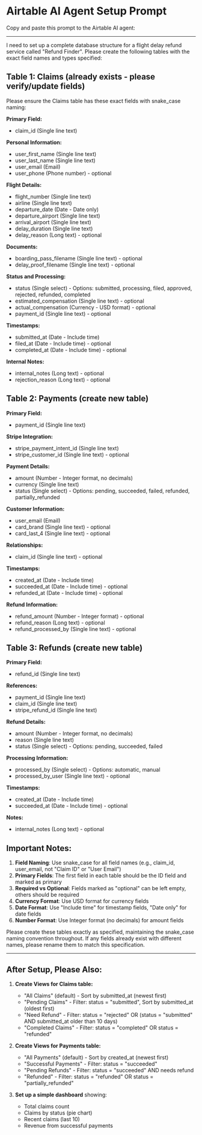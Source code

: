 # Airtable AI Agent Setup Prompt

Copy and paste this prompt to the Airtable AI agent:

---

I need to set up a complete database structure for a flight delay refund service called "Refund Finder". Please create the following tables with the exact field names and types specified:

## Table 1: Claims (already exists - please verify/update fields)

Please ensure the Claims table has these exact fields with snake_case naming:

**Primary Field:**
- claim_id (Single line text)

**Personal Information:**
- user_first_name (Single line text)
- user_last_name (Single line text) 
- user_email (Email)
- user_phone (Phone number) - optional

**Flight Details:**
- flight_number (Single line text)
- airline (Single line text)
- departure_date (Date - Date only)
- departure_airport (Single line text)
- arrival_airport (Single line text)
- delay_duration (Single line text)
- delay_reason (Long text) - optional

**Documents:**
- boarding_pass_filename (Single line text) - optional
- delay_proof_filename (Single line text) - optional

**Status and Processing:**
- status (Single select) - Options: submitted, processing, filed, approved, rejected, refunded, completed
- estimated_compensation (Single line text) - optional
- actual_compensation (Currency - USD format) - optional
- payment_id (Single line text) - optional

**Timestamps:**
- submitted_at (Date - Include time)
- filed_at (Date - Include time) - optional
- completed_at (Date - Include time) - optional

**Internal Notes:**
- internal_notes (Long text) - optional
- rejection_reason (Long text) - optional

## Table 2: Payments (create new table)

**Primary Field:**
- payment_id (Single line text)

**Stripe Integration:**
- stripe_payment_intent_id (Single line text)
- stripe_customer_id (Single line text) - optional

**Payment Details:**
- amount (Number - Integer format, no decimals)
- currency (Single line text)
- status (Single select) - Options: pending, succeeded, failed, refunded, partially_refunded

**Customer Information:**
- user_email (Email)
- card_brand (Single line text) - optional
- card_last_4 (Single line text) - optional

**Relationships:**
- claim_id (Single line text) - optional

**Timestamps:**
- created_at (Date - Include time)
- succeeded_at (Date - Include time) - optional
- refunded_at (Date - Include time) - optional

**Refund Information:**
- refund_amount (Number - Integer format) - optional
- refund_reason (Long text) - optional
- refund_processed_by (Single line text) - optional

## Table 3: Refunds (create new table)

**Primary Field:**
- refund_id (Single line text)

**References:**
- payment_id (Single line text)
- claim_id (Single line text)
- stripe_refund_id (Single line text)

**Refund Details:**
- amount (Number - Integer format, no decimals)
- reason (Single line text)
- status (Single select) - Options: pending, succeeded, failed

**Processing Information:**
- processed_by (Single select) - Options: automatic, manual
- processed_by_user (Single line text) - optional

**Timestamps:**
- created_at (Date - Include time)
- succeeded_at (Date - Include time) - optional

**Notes:**
- internal_notes (Long text) - optional

## Important Notes:

1. **Field Naming**: Use snake_case for all field names (e.g., claim_id, user_email, not "Claim ID" or "User Email")
2. **Primary Fields**: The first field in each table should be the ID field and marked as primary
3. **Required vs Optional**: Fields marked as "optional" can be left empty, others should be required
4. **Currency Format**: Use USD format for currency fields
5. **Date Format**: Use "Include time" for timestamp fields, "Date only" for date fields
6. **Number Format**: Use Integer format (no decimals) for amount fields

Please create these tables exactly as specified, maintaining the snake_case naming convention throughout. If any fields already exist with different names, please rename them to match this specification.

---

## After Setup, Please Also:

1. **Create Views for Claims table:**
   - "All Claims" (default) - Sort by submitted_at (newest first)
   - "Pending Claims" - Filter: status = "submitted", Sort by submitted_at (oldest first)
   - "Need Refund" - Filter: status = "rejected" OR (status = "submitted" AND submitted_at older than 10 days)
   - "Completed Claims" - Filter: status = "completed" OR status = "refunded"

2. **Create Views for Payments table:**
   - "All Payments" (default) - Sort by created_at (newest first)
   - "Successful Payments" - Filter: status = "succeeded"
   - "Pending Refunds" - Filter: status = "succeeded" AND needs refund
   - "Refunded" - Filter: status = "refunded" OR status = "partially_refunded"

3. **Set up a simple dashboard** showing:
   - Total claims count
   - Claims by status (pie chart)
   - Recent claims (last 10)
   - Revenue from successful payments
